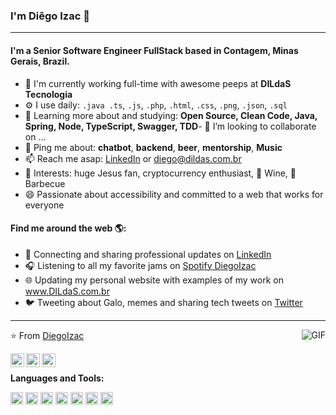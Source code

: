 ### I'm Diêgo Izac 👋
---

#### I'm a Senior Software Engineer FullStack based in Contagem, Minas Gerais, Brazil.

- 🏢 I'm currently working full-time with awesome peeps at **DILdaS Tecnologia**
- ⚙️ I use daily: `.java .ts`, `.js`, `.php`, `.html`, `.css`, `.png`, `.json`, `.sql`
- 🌱 Learning more about and studying: **Open Source, Clean Code, Java, Spring, Node, TypeScript, Swagger, TDD**- 👯 I’m looking to collaborate on ...
- 💬 Ping me about: **chatbot**, **backend**, **beer**, **mentorship**, **Music**
- 📫 Reach me asap: <a href="https://www.linkedin.com/in/diegoizac/">LinkedIn</a> or diego@dildas.com.br
- 💜 Interests: huge Jesus fan, cryptocurrency enthusiast, 🍷 Wine, 🍖 Barbecue
- 😄 Passionate about accessibility and committed to a web that works for everyone

#### Find me around the web 🌎:
- 💼 Connecting and sharing professional updates on <a href="https://www.linkedin.com/in/diegoizac/">LinkedIn</a>
- 🎧 Listening to all my favorite jams on <a href="https://open.spotify.com/user/vg34icbx8l4f5268ffuw10xw1">Spotify DiegoIzac</a>
- 🌐 Updating my personal website with examples of my work on <a href="https://www.dildas.com.br">www.DILdaS.com.br</a>
- 🐦 Tweeting about Galo, memes and sharing tech tweets on <a href="https://twitter.com/diegoizac/">Twitter</a>

---
<img align="right" alt="GIF" src="https://i.imgur.com/nJiYiVT.gif" />

⭐️ From [DiegoIzac](https://github.com/DiegoIzac)



<a href="https://www.linkedin.com/in/DiegoIzac/">
  <img align="left" alt="Diêgo Izac LinkdeIn" width="22px" src="https://cdn.nerdvana.com.br/ghpassets/linkedin.svg" />
</a>
<a href="https://github.com/DiegoIzac">
  <img align="left" alt="Diego Izac GitHub" width="22px" src="https://cdn.nerdvana.com.br/ghpassets/github.svg" />
</a>
<a href="https://facebook.com/IzacDiego">
  <img align="left" alt="Diego Izac Facebook" width="22px" src="https://cdn.nerdvana.com.br/ghpassets/facebook.svg" />
</a>
<br />



**Languages and Tools:**

<code><img height="20" src="https://cdn.nerdvana.com.br/ghpassets/typescript.svg"></code>
<code><img height="20" src="https://cdn.nerdvana.com.br/ghpassets/postman.svg"></code>
<code><img height="20" src="https://cdn.nerdvana.com.br/ghpassets/insomnia.svg"></code>
<code><img height="20" src="https://cdn.nerdvana.com.br/ghpassets/mysql.svg"></code>
<code><img height="20" src="https://cdn.nerdvana.com.br/ghpassets/mongodb.svg"></code>
<code><img height="20" src="https://cdn.nerdvana.com.br/ghpassets/vscode.svg"></code>
<code><img height="20" src="https://cdn.nerdvana.com.br/ghpassets/terminal.svg"></code>
